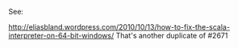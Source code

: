 See:

http://eliasbland.wordpress.com/2010/10/13/how-to-fix-the-scala-interpreter-on-64-bit-windows/
That's another duplicate of #2671

